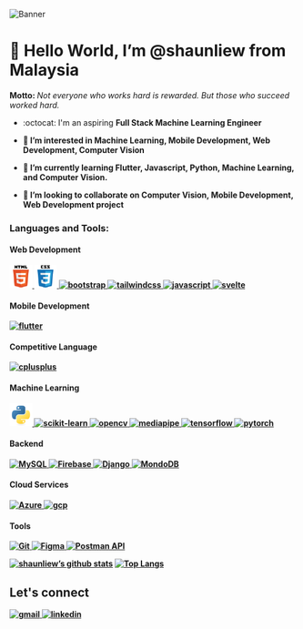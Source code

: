 ![Banner](https://user-images.githubusercontent.com/63916254/202082283-98d8a84c-c141-4e25-b9bf-a97796ea0b15.png)


<h1>👋 Hello World, I’m @shaunliew from Malaysia</h1>
<p> <b>Motto: </b><i>Not everyone who works hard is rewarded. But those who succeed worked hard.</i><p>


- :octocat: I'm an aspiring <b>Full Stack Machine Learning Engineer
- 👀 I’m interested in Machine Learning, Mobile Development, Web Development, Computer Vision
- 🌱 I’m currently learning Flutter, Javascript, Python, Machine Learning, and Computer Vision.
  
- 💞️ I’m looking to collaborate on <b>Computer Vision, Mobile Development, Web Development project

  
<h3 align="left">Languages and Tools:</h3>
  
<h4 align="left">Web Development</h4>
  
<p align="left">
     <a href="https://www.w3.org/html/" target="_blank">
        <img src="https://raw.githubusercontent.com/devicons/devicon/master/icons/html5/html5-original-wordmark.svg"
            alt="html5" width="40" height="40" /> </a>
    <a href="https://www.w3schools.com/css/" target="_blank">
        <img src="https://raw.githubusercontent.com/devicons/devicon/master/icons/css3/css3-original-wordmark.svg"
            alt="css3" width="40" height="40" /> </a>
      <a href="https://www.w3schools.com/bootstrap/default.asp" target="_blank">
        <img src="https://external-content.duckduckgo.com/iu/?u=http%3A%2F%2Fpluspng.com%2Fimg-png%2Fbootstrap-png-bootstrap-512.png&f=1&nofb=1"
            alt="bootstrap" width="40" height="40" /> </a>
        <a href="https://tailwindcss.com/" target="_blank">
        <img src="https://codekitapp.com/images/help/free-tailwind-icon@2x.png"
            alt="tailwindcss" width="40" height="40" /> </a>
        <a href="https://www.w3schools.com/js/DEFAULT.asp" target="_blank">
        <img src="https://pluspng.com/img-png/javascript-vector-png-javascript-vector-logo-600.png"
            alt="javascript" width="40" height="40" /> </a>
        <a href="https://svelte.dev/" target="_blank">
        <img src="https://external-content.duckduckgo.com/iu/?u=https%3A%2F%2Frednet.io%2Fassets%2Farticles%2F2021-05-27-svelte-getting-started%2Fsvelte-logo.png&f=1&nofb=1&ipt=a67303df0f932ef5a1d908cd302ff83412a5a8aecb17699d2a0b622ad740d942&ipo=images"
            alt="svelte" width="40" height="40" /> </a>
</p>  
  
<h4 align="left">Mobile Development</h4>
<p align="left">
    <a href="https://flutter.dev/learn" target="_blank">
        <img src="https://res.cloudinary.com/practicaldev/image/fetch/s--HXeoZCLR--/c_limit%2Cf_auto%2Cfl_progressive%2Cq_auto%2Cw_880/https://roszkowski.dev/images/2020-05-04/logo_flutter_1080px_clr.png"
            alt="flutter" width="40" height="40" /> </a>
</p>  
  
<h4 align="left">Competitive Language</h4>
<p align="left">
    <a href="https://www.w3schools.com/cpp/" target="_blank">
        <img src="https://user-images.githubusercontent.com/63916254/158005176-11c89c3f-527d-49f6-847e-ab8bd0265728.png"
            alt="cplusplus" width="40" height="40" /> </a>
</p>  
  
<h4 align="left">Machine Learning</h4>  
<p align="left">
    <a href="https://www.python.org" target="_blank">
        <img src="https://raw.githubusercontent.com/devicons/devicon/master/icons/python/python-original.svg"
            alt="python" width="40" height="40" /> </a>
      <a href="https://scikit-learn.org/stable/about.html" target="_blank">
        <img src="https://user-images.githubusercontent.com/63916254/158005021-d4bc1389-c8b2-407b-9b8e-813d9adb6eaa.png"
            alt="scikit-learn" width="55" height="40" /> </a>
       <a href="https://opencv.org/" target="_blank">
        <img src="https://duckduckgo.com/i/bd708523.png"
            alt="opencv" width="40" height="40" /> </a>
        <a href="https://mediapipe.dev/index.html" target="_blank">
        <img src="https://mediapipe.dev/assets/img/brand.svg"
            alt="mediapipe"  height="50" /> </a>
        <a href="https://www.tensorflow.org/learn" target="_blank">
        <img src="https://www.gstatic.com/devrel-devsite/prod/vefe830b4ddbb6fbf9f8f84fc45bd4079738c13cea1a4dbeb400bd711e695c305/tensorflow/images/lockup.svg"
            alt="tensorflow"   height="50" /> </a> 
         <a href="https://pytorch.org/" target="_blank">
        <img src="https://external-content.duckduckgo.com/iu/?u=https%3A%2F%2Fcdn.icon-icons.com%2Ficons2%2F2699%2FPNG%2F512%2Fpytorch_logo_icon_169823.png&f=1&nofb=1&ipt=153275c962694424734711c0fc838f9baf5e973cf34d458caa1eb12094c1da3a&ipo=images"
            alt="pytorch"   height="50" /> </a> 
</p>
  
<h4 align="left">Backend</h4>  
<p align="left">
    <a href="https://www.mysql.com/" target="_blank">
        <img src="https://www.mysql.com/common/logos/logo-mysql-170x115.png"
            alt="MySQL" width="50" height="40" /> </a>
      <a href="https://firebase.google.com/" target="_blank">
        <img src="https://pluspng.com/img-png/firebase-logo-png-firebase-logo-png-transparent-amp-svg-vector-pluspng-2400x3291.png"
            alt="Firebase"  height="40" /> </a>
        <a href="https://www.djangoproject.com/" target="_blank">
        <img src="https://external-content.duckduckgo.com/iu/?u=https%3A%2F%2Flogodix.com%2Flogo%2F1758841.png&f=1&nofb=1&ipt=c269d66967e864bd1960d6f9039226747e6869380a939c214e5eaf1a7826cb6c&ipo=images"
            alt="Django"  height="40" /> </a>
          <a href="https://www.mongodb.com/" target="_blank">
        <img src="https://external-content.duckduckgo.com/iu/?u=https%3A%2F%2Fcdn.icon-icons.com%2Ficons2%2F2699%2FPNG%2F512%2Fmongodb_logo_icon_170944.png&f=1&nofb=1&ipt=0a3245df5a385a1a17174201f66b21b60545992075cefa33f7fc16b29532eb38&ipo=images"
            alt="MondoDB"  height="40" /> </a>
</p> 
</p>

  
<h4 align="left">Cloud Services</h4>  
<p align="left">
    <a href="https://learn.microsoft.com/en-us/training/azure/" target="_blank">
        <img src="https://external-content.duckduckgo.com/iu/?u=https%3A%2F%2Fswimburger.net%2Fmedia%2Fppnn3pcl%2Fazure.png&f=1&nofb=1&ipt=7882fb0296c3e3b05092e75b3df8e23513bc0a2ddf68a5a37bff861ed2aa0e25&ipo=images"
            alt="Azure" width="50" height="40" /> </a>
      <a href="https://cloud.google.com/training" target="_blank">
        <img src="https://www.join.law/images/product/google/cloud-icon.png"
            alt="gcp"  height="40" /> </a>
</p> 
</p>
  
<h4 align="left">Tools</h4>  
<p align="left">
    <a href="https://git-scm.com/" target="_blank">
        <img src="https://git-scm.com/images/logo@2x.png"
            alt="Git" width="60" height="40" /> </a>
      <a href="https://www.figma.com" target="_blank">
        <img src="https://external-content.duckduckgo.com/iu/?u=https%3A%2F%2Fwww.onlinemarketingtools.pro%2Fwp-content%2Fuploads%2F2018%2F10%2FFigma-logo.png&f=1&nofb=1"
            alt="Figma" width="40" height="40" /> </a>
      <a href="https://www.postman.com/" target="_blank">
        <img src="https://external-content.duckduckgo.com/iu/?u=https%3A%2F%2Fblog.scottlogic.com%2Fmmcalroy%2Fassets%2FpostmanLogo.png&f=1&nofb=1&ipt=d8b822043adde222f23a110489a837e4f8553f13e22249132aea76e7fc72a619&ipo=images"
            alt="Postman API" width="40" height="40" /> </a>  
</p> 

[![shaunliew’s github stats](https://github-readme-stats.vercel.app/api?username=shaunliew&theme=tokyonight)](https://github.com/shaunliew)
[![Top Langs](https://github-readme-stats.vercel.app/api/top-langs/?username=shaunliew&layout=compact&theme=react)](https://github.com/shaunliew)

<h2>Let's connect</h2>
<p align="left">
    <a href="mailto: shaunliew20@gmail.com" target="_blank">
        <img src="https://user-images.githubusercontent.com/63916254/158004837-7c7bb0f6-1843-441d-a234-30a8da6cae9e.png"
            alt="gmail" width="89" height="45" /> </a>
    <a href="https://www.linkedin.com/in/shaun-l-73a86612a/" target="_blank">
        <img src="https://user-images.githubusercontent.com/63916254/158004908-f67aa5e3-4de9-4372-851c-96c67ac46b2f.png"
            alt="linkedin" width="80" height="45" /> </a>
</p>  
  
<!---
shaunliew/shaunliew is a ✨ special ✨ repository because its `README.md` (this file) appears on your GitHub profile.
You can click the Preview link to take a look at your changes.
--->
